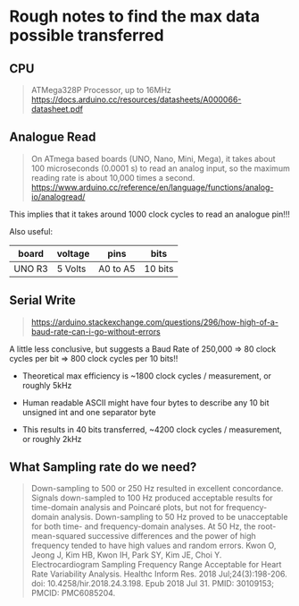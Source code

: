 # Rough notes to find the max data possible transferred 

## CPU
> ATMega328P Processor, up to 16MHz
> https://docs.arduino.cc/resources/datasheets/A000066-datasheet.pdf

## Analogue Read
> On ATmega based boards (UNO, Nano, Mini, Mega), it takes about 100
> microseconds (0.0001 s) to read an analog input, so the maximum reading rate
> is about 10,000 times a second.
> https://www.arduino.cc/reference/en/language/functions/analog-io/analogread/

This implies that it takes around 1000 clock cycles to read an analogue pin!!!

Also useful:

| board  | voltage | pins     | bits    | 
|--------|---------|----------|---------|
| UNO R3 | 5 Volts | A0 to A5 | 10 bits | 

## Serial Write
> https://arduino.stackexchange.com/questions/296/how-high-of-a-baud-rate-can-i-go-without-errors

A little less conclusive, but suggests a Baud Rate of 250,000 
=> 80 clock cycles per bit
=> 800 clock cycles per 10 bits!!


- Theoretical max efficiency is ~1800 clock cycles / measurement, or roughly 5kHz

- Human readable ASCII might have four bytes to describe any 10 bit unsigned int and one separator byte
- This results in 40 bits transferred, ~4200 clock cycles / measurement, or roughly 2kHz


## What Sampling rate do we need?


> Down-sampling to 500 or 250 Hz resulted in excellent concordance. Signals down-sampled to 100 Hz produced acceptable results for time-domain analysis and Poincaré plots, but not for frequency-domain analysis. Down-sampling to 50 Hz proved to be unacceptable for both time- and frequency-domain analyses. At 50 Hz, the root-mean-squared successive differences and the power of high frequency tended to have high values and random errors.
> Kwon O, Jeong J, Kim HB, Kwon IH, Park SY, Kim JE, Choi Y. Electrocardiogram Sampling Frequency Range Acceptable for Heart Rate Variability Analysis. Healthc Inform Res. 2018 Jul;24(3):198-206. doi: 10.4258/hir.2018.24.3.198. Epub 2018 Jul 31. PMID: 30109153; PMCID: PMC6085204.
